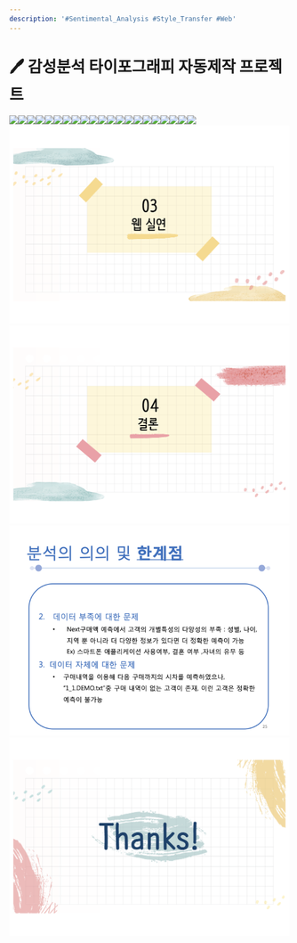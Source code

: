 ```yaml
---
description: '#Sentimental_Analysis #Style_Transfer #Web'
---
```


# 🖊 감성분석 타이포그래피 자동제작 프로젝트

![](../../../.gitbook/assets/감성분석\_타이포그래피\_페이지\_01.png)![](../../../.gitbook/assets/감성분석\_타이포그래피\_페이지\_02.png)![](../../../.gitbook/assets/감성분석\_타이포그래피\_페이지\_03.png)![](../../../.gitbook/assets/감성분석\_타이포그래피\_페이지\_04.png)![](../../../.gitbook/assets/감성분석\_타이포그래피\_페이지\_05.png)![](../../../.gitbook/assets/감성분석\_타이포그래피\_페이지\_06.png)![](../../../.gitbook/assets/감성분석\_타이포그래피\_페이지\_07.png)![](../../../.gitbook/assets/감성분석\_타이포그래피\_페이지\_08.png)![](../../../.gitbook/assets/감성분석\_타이포그래피\_페이지\_09.png)![](../../../.gitbook/assets/감성분석\_타이포그래피\_페이지\_10.png)![](../../../.gitbook/assets/감성분석\_타이포그래피\_페이지\_11.png)![](../../../.gitbook/assets/감성분석\_타이포그래피\_페이지\_12.png)![](../../../.gitbook/assets/감성분석\_타이포그래피\_페이지\_13.png)![](../../../.gitbook/assets/감성분석\_타이포그래피\_페이지\_14.png)![](../../../.gitbook/assets/감성분석\_타이포그래피\_페이지\_15.png)![](../../../.gitbook/assets/감성분석\_타이포그래피\_페이지\_16.png)![](../../../.gitbook/assets/감성분석\_타이포그래피\_페이지\_17.png)![](../../../.gitbook/assets/감성분석\_타이포그래피\_페이지\_18.png)![](../../../.gitbook/assets/감성분석\_타이포그래피\_페이지\_19.png)![](../../../.gitbook/assets/감성분석\_타이포그래피\_페이지\_20.png)![](../../../.gitbook/assets/감성분석\_타이포그래피\_페이지\_21.png)![](<../../../.gitbook/assets/image (14).png>)![](<../../../.gitbook/assets/image (15).png>)![](<../../../.gitbook/assets/image (13).png>)![](<../../../.gitbook/assets/image (9).png>)
